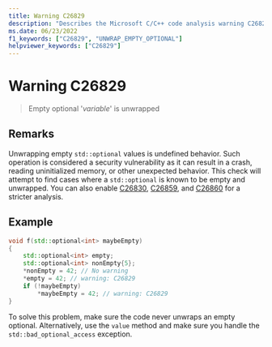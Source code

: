 ```yaml
---
title: Warning C26829
description: "Describes the Microsoft C/C++ code analysis warning C26829, its causes, and how to address it."
ms.date: 06/23/2022
f1_keywords: ["C26829", "UNWRAP_EMPTY_OPTIONAL"]
helpviewer_keywords: ["C26829"]
---
```

# Warning C26829

> Empty optional '*variable*' is unwrapped

## Remarks

Unwrapping empty `std::optional` values is undefined behavior. Such operation is considered a security vulnerability as it can result in a crash, reading uninitialized memory, or other unexpected behavior. This check will attempt to find cases where a `std::optional` is known to be empty and unwrapped. You can also enable [C26830](../code-quality/c26830.md), [C26859](../code-quality/c26859.md), and [C26860](../code-quality/c26860.md) for a stricter analysis.

## Example

```cpp
void f(std::optional<int> maybeEmpty)
{
    std::optional<int> empty;
    std::optional<int> nonEmpty{5};
    *nonEmpty = 42; // No warning
    *empty = 42; // warning: C26829
    if (!maybeEmpty)
        *maybeEmpty = 42; // warning: C26829
}
```

To solve this problem, make sure the code never unwraps an empty optional. Alternatively, use the `value` method and make sure you handle the `std::bad_optional_access` exception.
